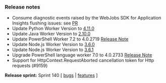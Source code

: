 ### Release notes

<!-- Please add your release notes in the following format:
- My change description (#PR)
-->

- Consume diagnostic events raised by the WebJobs SDK for Application Insights flushing issues: see [PR](https://github.com/Azure/azure-webjobs-sdk/pull/2939)
- Update Python Worker Version to [4.11.0](https://github.com/Azure/azure-functions-python-worker/releases/tag/4.11.0)
- Update Java Worker Version to [2.10.0](https://github.com/Azure/azure-functions-java-worker/releases/tag/2.10.0)
- Update PowerShell Worker 7.2 to 4.0.2719 [Release Note](https://github.com/Azure/azure-functions-powershell-worker/releases/tag/v4.0.2719)
- Update Node.js Worker Version to [3.6.0](https://github.com/Azure/azure-functions-nodejs-worker/releases/tag/v3.6.0)
- Update Node.js Worker Version to [3.6.1](https://github.com/Azure/azure-functions-nodejs-worker/releases/tag/v3.6.1)
- Upgrade PowerShell language worker 7.0 to 4.0.2733 [Release Note](https://github.com/Azure/azure-functions-powershell-worker/releases/tag/v4.0.2733)
- Support for HttpContext.RequestAborted cancellation token for Http requests (#9159)

**Release sprint:** Sprint 140
[ [bugs](https://github.com/Azure/azure-functions-host/issues?q=is%3Aissue+milestone%3A%22Functions+Sprint+140%22+label%3Abug+is%3Aclosed) | [features](https://github.com/Azure/azure-functions-host/issues?q=is%3Aissue+milestone%3A%22Functions+Sprint+140%22+label%3Afeature+is%3Aclosed) ]
